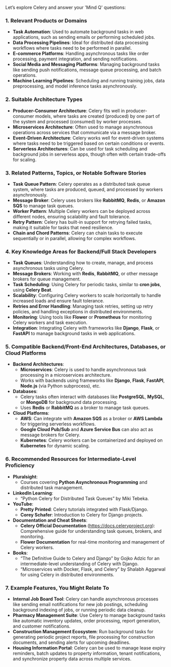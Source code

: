 Let’s explore Celery and answer your 'Mind Q' questions:

### 1. **Relevant Products or Domains**
   - **Task Automation**: Used to automate background tasks in web applications, such as sending emails or performing scheduled jobs.
   - **Data Processing Pipelines**: Ideal for distributed data processing workflows where tasks need to be performed in parallel.
   - **E-commerce Platforms**: Handling asynchronous tasks like order processing, payment integration, and sending notifications.
   - **Social Media and Messaging Platforms**: Managing background tasks like sending push notifications, message queue processing, and batch operations.
   - **Machine Learning Pipelines**: Scheduling and running training jobs, data preprocessing, and model inference tasks asynchronously.

### 2. **Suitable Architecture Types**
   - **Producer-Consumer Architecture**: Celery fits well in producer-consumer models, where tasks are created (produced) by one part of the system and processed (consumed) by worker processes.
   - **Microservices Architecture**: Often used to manage asynchronous operations across services that communicate via a message broker.
   - **Event-Driven Architecture**: Celery works well for event-driven systems where tasks need to be triggered based on certain conditions or events.
   - **Serverless Architectures**: Can be used for task scheduling and background jobs in serverless apps, though often with certain trade-offs for scaling.

### 3. **Related Patterns, Topics, or Notable Software Stories**
   - **Task Queue Pattern**: Celery operates as a distributed task queue system, where tasks are produced, queued, and processed by workers asynchronously.
   - **Message Broker**: Celery uses brokers like **RabbitMQ**, **Redis**, or **Amazon SQS** to manage task queues.
   - **Worker Pattern**: Multiple Celery workers can be deployed across different nodes, ensuring scalability and fault tolerance.
   - **Retry Pattern**: Celery has built-in support for retrying failed tasks, making it suitable for tasks that need resilience.
   - **Chain and Chord Patterns**: Celery can chain tasks to execute sequentially or in parallel, allowing for complex workflows.

### 4. **Key Knowledge Areas for Backend/Full Stack Developers**
   - **Task Queues**: Understanding how to create, manage, and process asynchronous tasks using Celery.
   - **Message Brokers**: Working with **Redis**, **RabbitMQ**, or other message brokers for queue management.
   - **Task Scheduling**: Using Celery for periodic tasks, similar to **cron jobs**, using **Celery Beat**.
   - **Scalability**: Configuring Celery workers to scale horizontally to handle increased loads and ensure fault tolerance.
   - **Retries and Error Handling**: Managing task retries, setting up retry policies, and handling exceptions in distributed environments.
   - **Monitoring**: Using tools like **Flower** or **Prometheus** for monitoring Celery workers and task execution.
   - **Integration**: Integrating Celery with frameworks like **Django**, **Flask**, or **FastAPI** to manage background tasks in web applications.

### 5. **Compatible Backend/Front-End Architectures, Databases, or Cloud Platforms**
   - **Backend Architectures**:
     - **Microservices**: Celery is used to handle asynchronous task processing in a microservices architecture.
     - Works with backends using frameworks like **Django**, **Flask**, **FastAPI**, **Node.js** (via Python subprocess), etc.
   - **Databases**:
     - Celery tasks often interact with databases like **PostgreSQL**, **MySQL**, or **MongoDB** for background data processing.
     - Uses **Redis** or **RabbitMQ** as a broker to manage task queues.
   - **Cloud Platforms**:
     - **AWS**: Can integrate with **Amazon SQS** as a broker or **AWS Lambda** for triggering serverless workflows.
     - **Google Cloud Pub/Sub** and **Azure Service Bus** can also act as message brokers for Celery.
     - **Kubernetes**: Celery workers can be containerized and deployed on **Kubernetes** for dynamic scaling.

### 6. **Recommended Resources for Intermediate-Level Proficiency**
   - **Pluralsight**:
     - Courses covering **Python Asynchronous Programming** and distributed task management.
   - **LinkedIn Learning**:
     - “Python Celery for Distributed Task Queues” by Miki Tebeka.
   - **YouTube**:
     - **Pretty Printed**: Celery tutorials integrated with Flask/Django.
     - **Corey Schafer**: Introduction to Celery for Django projects.
   - **Documentation and Cheat Sheets**:
     - **Celery Official Documentation** (https://docs.celeryproject.org): Comprehensive guide for understanding task queues, brokers, and monitoring.
     - **Flower Documentation** for real-time monitoring and management of Celery workers.
   - **Books**:
     - “The Definitive Guide to Celery and Django” by Gojko Adzic for an intermediate-level understanding of Celery with Django.
     - “Microservices with Docker, Flask, and Celery” by Shalabh Aggarwal for using Celery in distributed environments.

### 7. **Example Features, You Might Relate To**
   - **Internal Job Board Tool**: Celery can handle asynchronous processes like sending email notifications for new job postings, scheduling background indexing of jobs, or running periodic data cleanup.
   - **Pharmacy Management Suite**: Use Celery to manage background tasks like automatic inventory updates, order processing, report generation, and customer notifications.
   - **Construction Management Ecosystem**: Run background tasks for generating periodic project reports, file processing for construction documents, and sending alerts for upcoming deadlines.
   - **Housing Information Portal**: Celery can be used to manage lease expiry reminders, batch updates to property information, tenant notifications, and synchronize property data across multiple services.